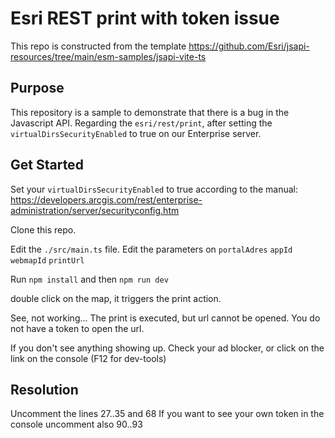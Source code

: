 # Esri REST print with token issue

This repo is constructed from the template https://github.com/Esri/jsapi-resources/tree/main/esm-samples/jsapi-vite-ts

## Purpose

This repository is a sample to demonstrate that there is a bug in the Javascript API.
Regarding the `esri/rest/print`, after setting the `virtualDirsSecurityEnabled` to true on our Enterprise server.

## Get Started

Set your `virtualDirsSecurityEnabled` to true according to the manual: 
https://developers.arcgis.com/rest/enterprise-administration/server/securityconfig.htm

Clone this repo.

Edit the `./src/main.ts` file. Edit the parameters on 
`portalAdres`
`appId`
`webmapId`
`printUrl`

Run `npm install` and then `npm run dev`

double click on the map, it triggers the print action.

See, not working...
The print is executed, but url cannot be opened. You do not have a token to open the url.

If you don't see anything showing up. Check your ad blocker, or click on the link on the console (F12 for dev-tools)

## Resolution

Uncomment the lines 27..35 and 68
If you want to see your own token in the console uncomment also 90..93